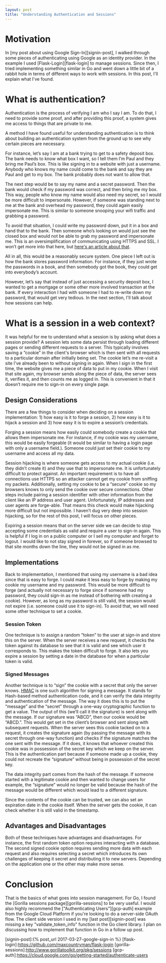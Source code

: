 ```yaml
---
layout: post
title: "Understanding Authentication and Sessions"
---
```


# Motivation

In [my post about using Google Sign-In][signin-post], I walked through some pieces of authenticating using Google as an identity provider.  In the example I used [Flask-Login][flask-login] to manage sessions. Since then, I tried implementing something similar in Go and went down a little bit of a rabbit hole in terms of different ways to work with sessions.  In this post, I'll explain what I've found.

# What is authentication?
Authentication is the process of verifying I am who I say I am.  To do that, I need to provide some proof, and after providing this proof, a system gives me access to things that are private to me.

A method I have found useful for understanding authentication is to think about building an authentication system from the ground up to see why certain pieces are necessary.

For instance, let’s say I am at a bank trying to get to a safety deposit box.  The bank needs to know what box I want, so I tell them I’m Paul and they bring me Paul’s box.  This is like signing in to a website with just a username.  Anybody who knows my name could come to the bank and say they are Paul and get to my box.  The bank probably does not want to allow that.

The next step would be to say my name and a secret password.  Then the bank would check if my password was correct, and then bring me my box.  This way, people who know my name would also need my secret, so I would be more difficult to impersonate.  However, if someone was standing next to me at the bank and overhead my password, they could again easily impersonate me.  This is similar to someone snooping your wifi traffic and grabbing a password.

To avoid that situation, I could write my password down, put it in a box and hand that to the bank.  Then someone who’s looking on would just see the closed box and would not be able to grab my password and impersonate me.  This is an oversimplification of communicating using HTTPS and SSL.  I won’t get more into that here, but [here's an article about that][ssl-explainer].

All in all, this would be a reasonably secure system.  One piece I left out is how the bank stores password information.  For instance, if they just wrote the passwords in a book, and then somebody got the book, they could get into everybody’s account.

However, let’s say that instead of just accessing a security deposit box, I wanted to get a mortgage or some other more involved transaction at the bank.  If every interaction I had with someone I had to re-write down my password, that would get very tedious.  In the next section, I'll talk about how sessions can help.

# What is a session in a web context?

It was helpful for me to understand what a session is by asking what does a session provide? A session lets some data persist through loading different pages or sending different requests to a server.  This typically involves saving a “cookie” in the client's browser which is then sent with all requests to a particular domain after initially being set.  The cookie let’s me re-visit a site I’ve already been to without signing in again.  When I sign in the first time, the website gives me a piece of data to put in my cookie.  When I visit that site again, my browser sends along the piece of data, the server sees it, verifies it, and then counts me as logged in.  This is convenient in that it doesn’t require me to sign-in on every single page.

## Design Considerations

There are a few things to consider when deciding on a session implementation: 1) how easy is it to forge a session, 2) how easy is it to hijack a session and 3) how easy it is to expire a session’s credentials.

Forging a session means how easily could somebody create a cookie that allows them impersonate me.  For instance, if my cookie was my username, this would be easily forgeable (it would be similar to having a login page with only a username field.).  Someone could just set their cookie to my username and access all my data.

Session hijacking is where someone gets access to my actual cookie (i.e. they didn’t create it) and they use that to impersonate me.  It is unfortunately difficult to protect against.  An important requirement is to have all  connections use HTTPS so an attacker cannot get my cookie from sniffing my packets.  Additionally, setting my cookie to be a “secure” cookie so my browsers knows to only send the cookie over secure connections. Other steps include pairing a session identifier with other information from the client like an IP address and user agent.  Unfortunately, IP addresses and user agents are forge-able. That means this check would make hijacking more difficult but not impossible.  I haven’t dug very deep into session hijacking, so for the rest of this post, I will focus on other pieces.

Expiring a session means that on the server side we can decide to stop accepting some credentials as valid and require a user to sign-in again.  This is helpful if I log in on a public computer or I sell my computer and forget to logout.  I would like to not stay signed in forever, so if someone browsed to that site months down the line, they would not be signed in as me.

## Implementations

Back to implementation, I mentioned that using my username is a bad idea since that is easy to forge.  I could make it less easy to forge by making my cookie my username and my password.  This would be more difficult to forge (and actually not necessary to forge since if someone had my password, they could sign-in as me instead of bothering with creating a cookie).  However, as long as my password is still valid, the session would not expire (i.e. someone could use it to sign-in).  To avoid that, we will need some other technique to set a cookie.

### Session Token

One technique is to assign a random “token” to the user at sign-in and store this on the server.  When the server receives a new request, it checks the token against its database to see that it is valid and see which user it corresponds to.  This makes the token difficult to forge.  It also lets you expire a session by setting a date in the database for when a particular token is valid.

### Signed Messages

Another technique is to “sign” the cookie with a secret that only the server knows.  [HMAC][wiki-hmac] is one such algorithm for signing a message.  It stands for Hash-based method authentication code, and it can verify the data integrity and authentication of the message.  The way it does this is to put the “message” and the “secret” through a one-way cryptographic function to get a value.  The output of this (we’ll call it the signature) is sent along with the message.  If our signature was “ABCD”, then our cookie would be “ABCD.<message>”.  This would get set in the client’s browser and sent along with subsequent requests.  When the server sees this cookie tacked on to a request, it creates the signature again (by passing the message with its secret through one-way function) and checks if the signature matches the one sent with the message.  If it does, it knows that whoever created this cookie was in possession of the secret key which we keep on the server.  This is the authentication part because if someone made up a cookie, they could not recreate the “signature” without being in possession of the secret key.

The data integrity part comes from the hash of the message.  If someone started with a legitimate cookie and then wanted to change users for example, the “signature” would no longer be valid because the hash of the message would be different which would lead to a different signature.

Since the contents of the cookie can be trusted, we can also set an expiration date in the cookie itself.  When the server gets the cookie, it can check whether it is still valid in the timestamp.

## Advantages and Disadvantages

Both of these techniques have advantages and disadvantages.  For instance, the first random token option requires interacting with a database.   The second signed cookie option requires sending more data with each request and also requires selecting a secret which introduces its own challenges of keeping it secret and distributing it to new servers.  Depending on the application one or the other may make more sense.

# Conclusion

That is the basics of what goes into session management.  For Go, I found the [Gorilla sessions package][gorilla-sessions] to be very useful.  I would also highly recommend the ["Authenticating Users"][gcp-auth] example from the Google Cloud Platform if you're looking to do a server-side OAuth flow.  The client side version I used in my [last post][signin-post] was missing a key "validate_token_info" function in the Go client library.  I plan on discussing how to implement that function in Go in a follow up post.



[ssl-explainer]:http://www.techradar.com/news/software/how-ssl-and-tls-works-1047412
[wiki-hmac]:https://en.wikipedia.org/wiki/Hash-based_message_authentication_code
[signin-post]:{% post_url 2017-03-27-google-sign-in %}
[flask-login]:https://github.com/maxcountryman/flask-login
[gorilla-sessions]:http://www.gorillatoolkit.org/pkg/sessions
[gcp-auth]:https://cloud.google.com/go/getting-started/authenticate-users
